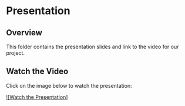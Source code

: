 # Presentation

## Overview

This folder contains the presentation slides and link to the video for our project. 

## Watch the Video

Click on the image below to watch the presentation:

[![Watch the Presentation]]([https://drive.google.com/file/d/1wQn3S0nXHNmjPFVIGUN4vDNzzpYrdkCm/view?usp=sharing](https://drive.google.com/file/d/1wQn3S0nXHNmjPFVIGUN4vDNzzpYrdkCm/view?usp=sharing))
